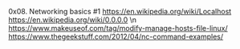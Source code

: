 0x08. Networking basics #1
https://en.wikipedia.org/wiki/Localhost
https://en.wikipedia.org/wiki/0.0.0.0 \n
https://www.makeuseof.com/tag/modify-manage-hosts-file-linux/
https://www.thegeekstuff.com/2012/04/nc-command-examples/

